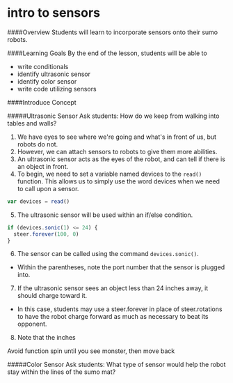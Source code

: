 # intro to sensors

####Overview
Students will learn to incorporate sensors onto their sumo robots. 

####Learning Goals
By the end of the lesson, students will be able to
* write conditionals
* identify ultrasonic sensor
* identify color sensor
* write code utilizing sensors

####Introduce Concept

#####Ultrasonic Sensor
Ask students: How do we keep from walking into tables and walls?

1. We have eyes to see where we're going and what's in front of us, but robots do not.
2. However, we can attach sensors to robots to give them more abilities.
3. An ultrasonic sensor acts as the eyes of the robot, and can tell if there is an object in front. 
4. To begin, we need to set a variable named devices to the ```read()``` function. This allows us to simply use the word devices when we need to call upon a sensor. 
```js
var devices = read()
```
5. The ultrasonic sensor will be used within an if/else condition.
```js
if (devices.sonic(1) <= 24) {
  steer.forever(100, 0)
}
```
6. The sensor can be called using the command ```devices.sonic()```.
  + Within the parentheses, note the port number that the sensor is plugged into.
7. If the ultrasonic sensor sees an object less than 24 inches away, it should charge toward it.
  + In this case, students may use a steer.forever in place of steer.rotations to have the robot charge forward as much as necessary to beat its opponent. 
8. Note that the inches 



Avoid function
spin until you see monster, then move back

#####Color Sensor
Ask students: What type of sensor would help the robot stay within the lines of the sumo mat?

